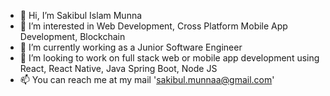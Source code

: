- 👋 Hi, I’m Sakibul Islam Munna
- 👀 I’m interested in Web Development, Cross Platform Mobile App Development, Blockchain
- 🌱 I’m currently working as a Junior Software Engineer
- 💞️ I’m looking to work on full stack web or mobile app development using React, React Native, Java Spring Boot, Node JS
- 📫 You can reach me at my mail 'sakibul.munnaa@gmail.com'

<!---
sakibul-munna/sakibul-munna is a ✨ special ✨ repository because its `README.md` (this file) appears on your GitHub profile.
You can click the Preview link to take a look at your changes.
--->
